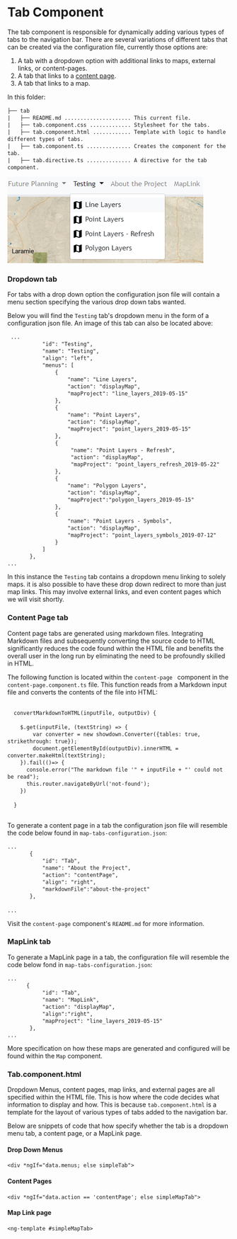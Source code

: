 # Tab Component #

The tab component is responsible for dynamically adding various types of tabs to the navigation bar. There are several variations of different tabs that can be created via the configuration file, currently those options are: 

1. A tab with a dropdown option with additional links to maps, external links, or content-pages.
2. A tab that links to a [content page](../../content-page/README.md).
3. A tab that links to a map.

In this folder:

```
├── tab
|   ├── README.md ..................... This current file.
|   ├── tab.component.css ............. Stylesheet for the tabs.
|   ├── tab.component.html ............ Template with logic to handle different types of tabs.
|   ├── tab.component.ts .............. Creates the component for the tab.
|   ├── tab.directive.ts .............. A directive for the tab component.
```

![tab-component](../../../../../doc/images/tab.png)

### Dropdown tab

For tabs with a drop down option the configuration json file will contain a menu section specifying the various drop down tabs wanted. 

Below you will find the ```Testing``` tab's dropdown menu in the form of a configuration json file. An image of this tab can also be located above:

```
 ...
   		   "id": "Testing",
           "name": "Testing",
           "align": "left",
           "menus": [
               {
                   "name": "Line Layers",
                   "action": "displayMap",
                   "mapProject": "line_layers_2019-05-15"
               },
               {
                   "name": "Point Layers",
                   "action": "displayMap",
                   "mapProject": "point_layers_2019-05-15"
               },
               {
                    "name": "Point Layers - Refresh",
                    "action": "displayMap",
                    "mapProject": "point_layers_refresh_2019-05-22"
               },
               {
                   "name": "Polygon Layers",
                   "action": "displayMap",
                   "mapProject":"polygon_layers_2019-05-15"
               },
               {
                   "name": "Point Layers - Symbols",
                   "action": "displayMap",
                   "mapProject": "point_layers_symbols_2019-07-12"
               }
           ]
       },
...
```

In this instance the ```Testing``` tab contains a dropdown menu linking to solely maps. it is also possible to have these drop down redirect to more than just map links. This may involve external links, and even content pages which we will visit shortly.

### Content Page tab

Content page tabs are generated using markdown files. Integrating Markdown files and subsequently converting the source code to HTML significantly reduces the code found within the HTML file and benefits the overall user in the long run by eliminating the need to be profoundly skilled in HTML. 

The following function is located within the ``content-page `` component in the ``content-page.component.ts`` file. This function reads from a Markdown input file and converts the contents of the file into HTML:

```

  convertMarkdownToHTML(inputFile, outputDiv) {

    $.get(inputFile, (textString) => {
        var converter = new showdown.Converter({tables: true, strikethrough: true});
        document.getElementById(outputDiv).innerHTML = converter.makeHtml(textString);
    }).fail(()=> {
      console.error("The markdown file '" + inputFile + "' could not be read");
      this.router.navigateByUrl('not-found');
    })
    
  }


```



To generate a content page in a tab the configuration json file will resemble the code below found in ``map-tabs-configuration.json``:

```
...
       {
           "id": "Tab",
           "name": "About the Project",
           "action": "contentPage",
           "align": "right",
           "markdownFile":"about-the-project"
       },

...
```

Visit the ``content-page`` component's ``README.md`` for more information. 

### MapLink tab

To generate a MapLink page in a tab, the configuration file will resemble the code below fond in ``map-tabs-configuration.json``:

```
... 		
   	  {
           "id": "Tab",
           "name": "MapLink",
           "action": "displayMap",
           "align":"right",
           "mapProject": "line_layers_2019-05-15"
       },
...
```

More specification on how these maps are generated and configured will be found within the ```Map``` component. 

### Tab.component.html 

Dropdown Menus, content pages, map links, and external pages are all specified within the HTML file. This is how where the code decides  what information to display and how. This is because ``tab.component.html`` is a template for the layout of various types of tabs added to the navigation bar. 

Below are snippets of code that how specify whether the tab is a dropdown menu tab, a content page, or a MapLink page. 

#### Drop Down Menus

```
<div *ngIf="data.menus; else simpleTab">
```

#### Content Pages

```
<div *ngIf="data.action == 'contentPage'; else simpleMapTab">
```

#### Map Link page 

```
<ng-template #simpleMapTab>
```



